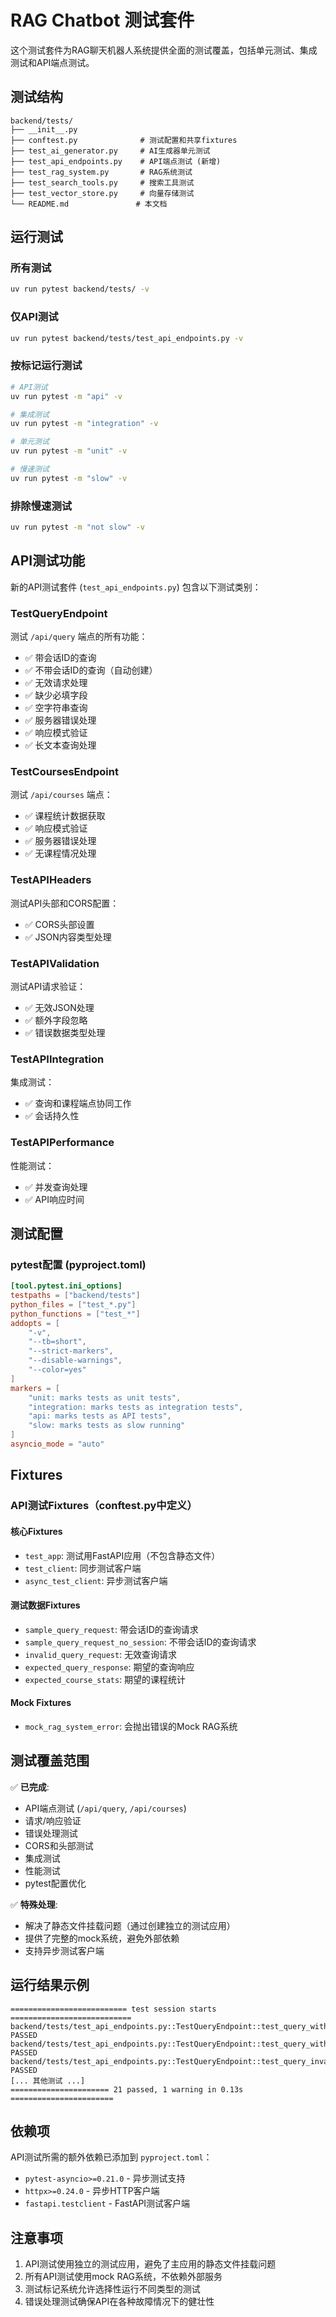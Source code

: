 # RAG Chatbot 测试套件

这个测试套件为RAG聊天机器人系统提供全面的测试覆盖，包括单元测试、集成测试和API端点测试。

## 测试结构

```
backend/tests/
├── __init__.py
├── conftest.py              # 测试配置和共享fixtures
├── test_ai_generator.py     # AI生成器单元测试
├── test_api_endpoints.py    # API端点测试 (新增)
├── test_rag_system.py       # RAG系统测试
├── test_search_tools.py     # 搜索工具测试
├── test_vector_store.py     # 向量存储测试
└── README.md               # 本文档
```

## 运行测试

### 所有测试
```bash
uv run pytest backend/tests/ -v
```

### 仅API测试
```bash
uv run pytest backend/tests/test_api_endpoints.py -v
```

### 按标记运行测试
```bash
# API测试
uv run pytest -m "api" -v

# 集成测试
uv run pytest -m "integration" -v

# 单元测试
uv run pytest -m "unit" -v

# 慢速测试
uv run pytest -m "slow" -v
```

### 排除慢速测试
```bash
uv run pytest -m "not slow" -v
```

## API测试功能

新的API测试套件 (`test_api_endpoints.py`) 包含以下测试类别：

### TestQueryEndpoint
测试 `/api/query` 端点的所有功能：
- ✅ 带会话ID的查询
- ✅ 不带会话ID的查询（自动创建）
- ✅ 无效请求处理
- ✅ 缺少必填字段
- ✅ 空字符串查询
- ✅ 服务器错误处理
- ✅ 响应模式验证
- ✅ 长文本查询处理

### TestCoursesEndpoint
测试 `/api/courses` 端点：
- ✅ 课程统计数据获取
- ✅ 响应模式验证
- ✅ 服务器错误处理
- ✅ 无课程情况处理

### TestAPIHeaders
测试API头部和CORS配置：
- ✅ CORS头部设置
- ✅ JSON内容类型处理

### TestAPIValidation
测试API请求验证：
- ✅ 无效JSON处理
- ✅ 额外字段忽略
- ✅ 错误数据类型处理

### TestAPIIntegration
集成测试：
- ✅ 查询和课程端点协同工作
- ✅ 会话持久性

### TestAPIPerformance
性能测试：
- ✅ 并发查询处理
- ✅ API响应时间

## 测试配置

### pytest配置 (pyproject.toml)
```toml
[tool.pytest.ini_options]
testpaths = ["backend/tests"]
python_files = ["test_*.py"]
python_functions = ["test_*"]
addopts = [
    "-v",
    "--tb=short",
    "--strict-markers",
    "--disable-warnings",
    "--color=yes"
]
markers = [
    "unit: marks tests as unit tests",
    "integration: marks tests as integration tests", 
    "api: marks tests as API tests",
    "slow: marks tests as slow running"
]
asyncio_mode = "auto"
```

## Fixtures

### API测试Fixtures（conftest.py中定义）

#### 核心Fixtures
- `test_app`: 测试用FastAPI应用（不包含静态文件）
- `test_client`: 同步测试客户端
- `async_test_client`: 异步测试客户端

#### 测试数据Fixtures
- `sample_query_request`: 带会话ID的查询请求
- `sample_query_request_no_session`: 不带会话ID的查询请求
- `invalid_query_request`: 无效查询请求
- `expected_query_response`: 期望的查询响应
- `expected_course_stats`: 期望的课程统计

#### Mock Fixtures
- `mock_rag_system_error`: 会抛出错误的Mock RAG系统

## 测试覆盖范围

✅ **已完成**:
- API端点测试 (`/api/query`, `/api/courses`)
- 请求/响应验证
- 错误处理测试
- CORS和头部测试
- 集成测试
- 性能测试
- pytest配置优化

✅ **特殊处理**:
- 解决了静态文件挂载问题（通过创建独立的测试应用）
- 提供了完整的mock系统，避免外部依赖
- 支持异步测试客户端

## 运行结果示例

```
========================== test session starts ===========================
backend/tests/test_api_endpoints.py::TestQueryEndpoint::test_query_with_session_id PASSED
backend/tests/test_api_endpoints.py::TestQueryEndpoint::test_query_without_session_id PASSED
backend/tests/test_api_endpoints.py::TestQueryEndpoint::test_query_invalid_request PASSED
[... 其他测试 ...]
====================== 21 passed, 1 warning in 0.13s =======================
```

## 依赖项

API测试所需的额外依赖已添加到 `pyproject.toml`：
- `pytest-asyncio>=0.21.0` - 异步测试支持
- `httpx>=0.24.0` - 异步HTTP客户端
- `fastapi.testclient` - FastAPI测试客户端

## 注意事项

1. API测试使用独立的测试应用，避免了主应用的静态文件挂载问题
2. 所有API测试使用mock RAG系统，不依赖外部服务
3. 测试标记系统允许选择性运行不同类型的测试
4. 错误处理测试确保API在各种故障情况下的健壮性